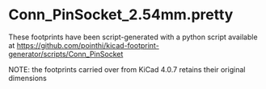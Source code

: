 # Conn_PinSocket_2.54mm.pretty

These footprints have been script-generated with a python script available at https://github.com/pointhi/kicad-footprint-generator/scripts/Conn_PinSocket

NOTE: the footprints carried over from KiCad 4.0.7 retains their original dimensions
